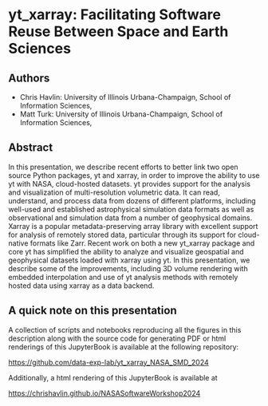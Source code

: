 # yt_xarray: Facilitating Software Reuse Between Space and Earth Sciences

## Authors

* Chris Havlin: University of Illinois Urbana-Champaign, School of Information Sciences,
* Matt Turk: University of Illinois Urbana-Champaign, School of Information Sciences, 

## Abstract

In this presentation, we describe recent efforts to better link two 
open source Python packages, yt and xarray, in order to improve the ability to 
use yt with NASA, cloud-hosted datasets. yt provides support for the analysis and 
visualization of multi-resolution volumetric data. It can read, understand, and 
process data from dozens of different platforms, including well-used and 
established astrophysical simulation data formats as well as observational and 
simulation data from a number of geophysical domains. Xarray is a popular 
metadata-preserving array library with excellent support for analysis of remotely 
stored data, particular through its support for cloud-native formats like Zarr. 
Recent work on both a new yt_xarray package and core yt has simplified the
ability to analyze and visualize geospatial and geophysical datasets loaded 
with xarray using yt. In this presentation, we describe some of the improvements, 
including 3D volume rendering with embedded interpolation and use of yt analysis
methods with remotely hosted data using xarray as a data backend.

## A quick note on this presentation 

A collection of scripts and notebooks reproducing all the figures in this description
along with the source code for generating PDF or html renderings of this JupyterBook
is available at the following repository: 

https://github.com/data-exp-lab/yt_xarray_NASA_SMD_2024 

Additionally, a html rendering of this JupyterBook is available at 

https://chrishavlin.github.io/NASASoftwareWorkshop2024
